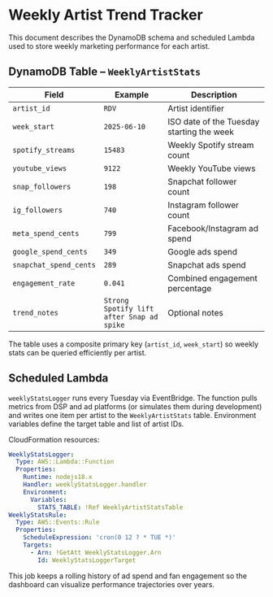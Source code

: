 # Weekly Artist Trend Tracker

This document describes the DynamoDB schema and scheduled Lambda used to store weekly marketing performance for each artist.

## DynamoDB Table – `WeeklyArtistStats`

| Field | Example | Description |
| --- | --- | --- |
| `artist_id` | `RDV` | Artist identifier |
| `week_start` | `2025-06-10` | ISO date of the Tuesday starting the week |
| `spotify_streams` | `15483` | Weekly Spotify stream count |
| `youtube_views` | `9122` | Weekly YouTube views |
| `snap_followers` | `198` | Snapchat follower count |
| `ig_followers` | `740` | Instagram follower count |
| `meta_spend_cents` | `799` | Facebook/Instagram ad spend |
| `google_spend_cents` | `349` | Google ads spend |
| `snapchat_spend_cents` | `289` | Snapchat ads spend |
| `engagement_rate` | `0.041` | Combined engagement percentage |
| `trend_notes` | `Strong Spotify lift after Snap ad spike` | Optional notes |

The table uses a composite primary key (`artist_id`, `week_start`) so weekly stats can be queried efficiently per artist.

## Scheduled Lambda

`weeklyStatsLogger` runs every Tuesday via EventBridge. The function pulls metrics from DSP and ad platforms (or simulates them during development) and writes one item per artist to the `WeeklyArtistStats` table. Environment variables define the target table and list of artist IDs.

CloudFormation resources:

```yaml
WeeklyStatsLogger:
  Type: AWS::Lambda::Function
  Properties:
    Runtime: nodejs18.x
    Handler: weeklyStatsLogger.handler
    Environment:
      Variables:
        STATS_TABLE: !Ref WeeklyArtistStatsTable
WeeklyStatsRule:
  Type: AWS::Events::Rule
  Properties:
    ScheduleExpression: 'cron(0 12 ? * TUE *)'
    Targets:
      - Arn: !GetAtt WeeklyStatsLogger.Arn
        Id: WeeklyStatsLoggerTarget
```

This job keeps a rolling history of ad spend and fan engagement so the dashboard can visualize performance trajectories over years.
